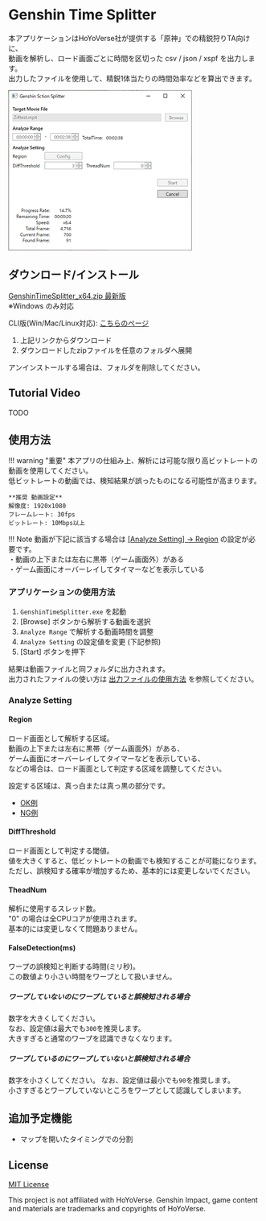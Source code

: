 # Genshin Time Splitter

本アプリケーションはHoYoVerse社が提供する「原神」での精鋭狩りTA向けに、  
動画を解析し、ロード画面ごとに時間を区切った csv / json / xspf を出力します。  
出力したファイルを使用して、精鋭1体当たりの時間効率などを算出できます。  

![](./img/app.png)

## ダウンロード/インストール


[GenshinTimeSplitter_x64.zip 最新版](https://github.com/saipan-fez/GenshinTimeSplitter/releases/latest/download/GenshinTimeSplitter_x64.zip)  
※Windows のみ対応  

CLI版(Win/Mac/Linux対応): [こちらのページ](./cli.md)

1. 上記リンクからダウンロード
1. ダウンロードしたzipファイルを任意のフォルダへ展開

アンインストールする場合は、フォルダを削除してください。

## Tutorial Video

TODO

## 使用方法

!!! warning "重要"
    本アプリの仕組み上、解析には可能な限り高ビットレートの動画を使用してください。  
    低ビットレートの動画では、検知結果が誤ったものになる可能性が高まります。  

    **推奨 動画設定**  
    解像度: 1920x1080  
    フレームレート: 30fps  
    ビットレート: 10Mbps以上  

!!! Note
    動画が下記に該当する場合は [[Analyze Setting] -> Region](#region) の設定が必要です。  
    ・動画の上下または左右に黒帯（ゲーム画面外）がある  
    ・ゲーム画面にオーバーレイしてタイマーなどを表示している  

### アプリケーションの使用方法

1. `GenshinTimeSplitter.exe` を起動
1. [Browse] ボタンから解析する動画を選択
1. `Analyze Range` で解析する動画時間を調整
1. `Analyze Setting` の設定値を変更 (下記参照)
1. [Start] ボタンを押下

結果は動画ファイルと同フォルダに出力されます。  
出力されたファイルの使い方は [出力ファイルの使用方法](./output_file_usage.md) を参照してください。

### Analyze Setting

#### Region

ロード画面として解析する区域。  
動画の上下または左右に黒帯（ゲーム画面外）がある、  
ゲーム画面にオーバーレイしてタイマーなどを表示している、  
などの場合は、ロード画面として判定する区域を調整してください。

設定する区域は、真っ白または真っ黒の部分です。

- [OK例](./img/setting_region_OK.drawio.png)
- [NG例](./img/setting_region_NG.drawio.png)

#### DiffThreshold

ロード画面として判定する閾値。  
値を大きくすると、低ビットレートの動画でも検知することが可能になります。  
ただし、誤検知する確率が増加するため、基本的には変更しないでください。

#### TheadNum

解析に使用するスレッド数。  
"0" の場合は全CPUコアが使用されます。  
基本的には変更しなくて問題ありません。

#### FalseDetection(ms)

ワープの誤検知と判断する時間(ミリ秒)。  
この数値より小さい時間をワープとして扱いません。  
  
##### ワープしていないのにワープしていると誤検知される場合

数字を大きくしてください。  
なお、設定値は最大でも`300`を推奨します。  
大きすぎると通常のワープを認識できなくなります。

##### ワープしているのにワープしていないと誤検知される場合

数字を小さくしてください。
なお、設定値は最小でも`90`を推奨します。  
小さすぎるとワープしていないところをワープとして認識してしまいます。

## 追加予定機能

- マップを開いたタイミングでの分割

## License

[MIT License](https://github.com/saipan-fez/GenshinTimeSplitter/blob/main/LICENSE)

This project is not affiliated with HoYoVerse.
Genshin Impact, game content and materials are trademarks and copyrights of HoYoVerse.